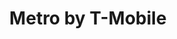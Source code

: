 ---
title: "Metro by T-Mobile"
url: /portland/metro-by-t-mobile-northeast-glisan-street/
shop: Handy
---
